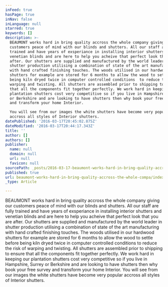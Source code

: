 ```yaml
---
inFeed: true
hasPage: true
inNav: false
inLanguage: null
starred: true
keywords: []
description: >-
  BEAUMONT works hard in bring quality accross the whole company giving our
  customers peace of mind with our blinds and shutters. All our staff are fully
  trained and have years of exsperiance in installing interior shutters and
  venetian blinds and are here to help you acheive that perfect look that you are
  after. Our shutters are supplied and manufactured by the world leader in
  shutter production utilising a combination of state of the art manufacturing
  with hand crafted finishing touches. The woods utilised in our hardwood
  shutters for example are stored for 6 months to allow the wood to settle before
  being kiln dryed twice in computer controlled conditions  to reduce the risk of
  warping and twisting. All shutters are assembled prior to shipping to ensure
  that all the components fit together perfectly. We work hard in keeping our
  plantation shutters cost very competitive so if you live in Hampshire, Surrey
  or Berkshire and are looking to have shutters then why book your free survey
  and transform your home Interior.

  You will see from our images the white shutters have become very popular
  accross all styles of Interior shutters.
datePublished: '2016-03-17T20:45:02.875Z'
dateModified: '2016-03-17T20:44:17.343Z'
title: ''
author: []
authors: []
publisher:
  name: null
  domain: null
  url: null
  favicon: null
sourcePath: _posts/2016-03-17-beaumont-works-hard-in-bring-quality-accross-the-whole-compa.md
published: true
url: beaumont-works-hard-in-bring-quality-accross-the-whole-compa/index.html
_type: Article

---
```

BEAUMONT works hard in bring quality accross the whole company giving our customers peace of mind with our blinds and shutters. All our staff are fully trained and have years of exsperiance in installing interior shutters and venetian blinds and are here to help you acheive that perfect look that you are after. Our shutters are supplied and manufactured by the world leader in shutter production utilising a combination of state of the art manufacturing with hand crafted finishing touches. The woods utilised in our hardwood shutters for example are stored for 6 months to allow the wood to settle before being kiln dryed twice in computer controlled conditions to reduce the risk of warping and twisting. All shutters are assembled prior to shipping to ensure that all the components fit together perfectly. We work hard in keeping our plantation shutters cost very competitive so if you live in Hampshire, Surrey or Berkshire and are looking to have shutters then why book your free survey and transform your home Interior.
You will see from our images the white shutters have become very popular accross all styles of Interior shutters.